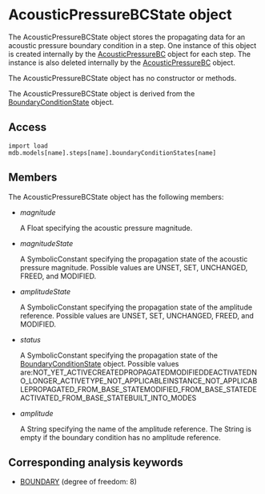 # AcousticPressureBCState object

The AcousticPressureBCState object stores the propagating data for an acoustic pressure boundary condition in a step. One instance of this object is created internally by the [AcousticPressureBC](https://help.3ds.com/2022/english/DSSIMULIA_Established/SIMACAEKERRefMap/simaker-c-acousticpressurebcpyc.htm?ContextScope=all) object for each step. The instance is also deleted internally by the [AcousticPressureBC](https://help.3ds.com/2022/english/DSSIMULIA_Established/SIMACAEKERRefMap/simaker-c-acousticpressurebcpyc.htm?ContextScope=all) object.

The AcousticPressureBCState object has no constructor or methods.

The AcousticPressureBCState object is derived from the [BoundaryConditionState](https://help.3ds.com/2022/english/DSSIMULIA_Established/SIMACAEKERRefMap/simaker-c-boundaryconditionstatepyc.htm?ContextScope=all) object.

## Access

```
import load
mdb.models[name].steps[name].boundaryConditionStates[name]
```

## Members

The AcousticPressureBCState object has the following members:

- *magnitude*

  A Float specifying the acoustic pressure magnitude.

- *magnitudeState*

  A SymbolicConstant specifying the propagation state of the acoustic pressure magnitude. Possible values are UNSET, SET, UNCHANGED, FREED, and MODIFIED.

- *amplitudeState*

  A SymbolicConstant specifying the propagation state of the amplitude reference. Possible values are UNSET, SET, UNCHANGED, FREED, and MODIFIED.

- *status*

  A SymbolicConstant specifying the propagation state of the [BoundaryConditionState](https://help.3ds.com/2022/english/DSSIMULIA_Established/SIMACAEKERRefMap/simaker-c-boundaryconditionstatepyc.htm?ContextScope=all) object. Possible values are:NOT_YET_ACTIVECREATEDPROPAGATEDMODIFIEDDEACTIVATEDNO_LONGER_ACTIVETYPE_NOT_APPLICABLEINSTANCE_NOT_APPLICABLEPROPAGATED_FROM_BASE_STATEMODIFIED_FROM_BASE_STATEDEACTIVATED_FROM_BASE_STATEBUILT_INTO_MODES

- *amplitude*

  A String specifying the name of the amplitude reference. The String is empty if the boundary condition has no amplitude reference.



## Corresponding analysis keywords

- [BOUNDARY](https://help.3ds.com/2022/english/DSSIMULIA_Established/SIMACAEKEYRefMap/simakey-r-boundary.htm?ContextScope=all#simakey-r-boundary) (degree of freedom: 8)